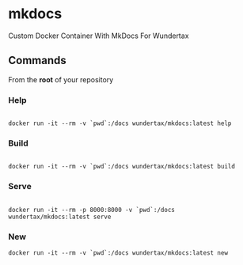 # mkdocs
Custom Docker Container With MkDocs For Wundertax

## Commands

From the **root** of your repository


### Help

``` console

docker run -it --rm -v `pwd`:/docs wundertax/mkdocs:latest help

```

### Build

``` console

docker run -it --rm -v `pwd`:/docs wundertax/mkdocs:latest build

```

### Serve

``` console

docker run -it --rm -p 8000:8000 -v `pwd`:/docs wundertax/mkdocs:latest serve

```

### New

```console
docker run -it --rm -v `pwd`:/docs wundertax/mkdocs:latest new
```

